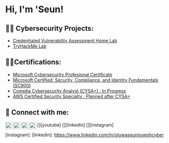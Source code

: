 <h1>Hi, I'm 'Seun! </h1>

<h2>👨‍💻 Cybersecurity Projects:</h2>

  - [Credentialed Vulnerability Assessment Home Lab](https://github.com/Oluwaseun-Joseph/Credentialed-Vulnerability-Assessment-Lab/tree/main)
  - [TryHackMe Lab](https://github.com/Oluwaseun-Joseph/Credentialed-Vulnerability-Assessment-Lab/tree/main)
<h2>👨‍💻Certifications:</h2>

- [Microsoft Cybersecurity Profesional Certificate](https://www.coursera.org/account/accomplishments/specialization/YB3YADBYZM8R)
- [Microsoft Certified: Security, Compliance, and Identity Fundamentals (SC900)](https://learn.microsoft.com/en-us/users/oluwaseunjoseph-0911/credentials/109ccf6983d270e5?ref=https%3A%2F%2Fwww.linkedin.com%2F)
- [Comptia Cybersecurity Analyst (CYSA+) : In Progress](https://www.coursera.org/account/accomplishments/specialization/YB3YADBYZM8R)
- [AWS Certified Security Specialty : Planned after CYSA+ ](https://www.coursera.org/account/accomplishments/specialization/YB3YADBYZM8R)


<h2> 🤳 Connect with me:</h2>

[<img align="left" alt="JoshMadakor | YouTube" width="22px" src="https://cdn.jsdelivr.net/npm/simple-icons@v3/icons/youtube.svg" />][youtube]
[<img align="left" alt="JoshMadakor | Twitter" width="22px" src="https://cdn.jsdelivr.net/npm/simple-icons@v3/icons/twitter.svg" />][twitter]
[<img align="left" alt="JoshMadakor | LinkedIn" width="22px" src="https://cdn.jsdelivr.net/npm/simple-icons@v3/icons/linkedin.svg" />][linkedin]
[<img align="left" alt="JoshMadakor | Instagram" width="22px" src="https://cdn.jsdelivr.net/npm/simple-icons@v3/icons/instagram.svg" />][instagram]

[twitter]:
[youtube]: 
[instagram]: 
[linkedin]: https://www.linkedin.com/in/oluwaseunjosephcyber

<!--
**joshmadakor1/joshmadakor1** is a ✨ _special_ ✨ repository because its `README.md` (this file) appears on your GitHub profile.

Here are some ideas to get you started:

- 🔭 I’m currently working on ...
- 🌱 I’m currently learning ...
- 👯 I’m looking to collaborate on ...
- 🤔 I’m looking for help with ...
- 💬 Ask me about ...
- 📫 How to reach me: ...
- 😄 Pronouns: ...
- ⚡ Fun fact: ...
-->
